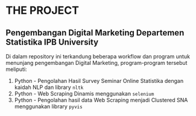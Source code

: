 # THE PROJECT
## Pengembangan Digital Marketing Departemen Statistika IPB University
Di dalam repository ini terkandung beberapa workflow dan program untuk menunjang pengembangan Digital Marketing, program-program tersebut meliputi:
  1. Python - Pengolahan Hasil Survey Seminar Online Statistika dengan kaidah NLP dan library `nltk`
  2. Python - Web Scraping Dinamis menggunakan `selenium`
  3. Python - Pengolahan hasil data Web Scraping menjadi Clustered SNA menggunakan library `pyvis`

